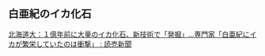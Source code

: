## 白亜紀のイカ化石

[北海道大：１億年前に大量のイカ化石、新技術で「発掘」…専門家「白亜紀にイカが繁栄していたのは衝撃」 : 読売新聞](https://www.yomiuri.co.jp/science/20250626-OYT1T50211/)
